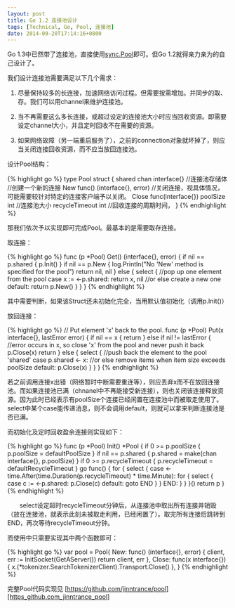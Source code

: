 ```yaml
---
layout: post
title: Go 1.2 连接池设计
tags: [Technical, Go, Pool, 连接池]
date: 2014-09-20T17:14:16+0800
---
```


Go 1.3中已然带了连接池，直接使用[sync.Pool][]即可。但Go 1.2就得亲力亲为的自己设计了。  


我们设计连接池需要满足以下几个需求：

1. 尽量保持较多的长连接，加速网络访问过程。但需要按需增加。并同步的取、存。我们可以用channel来维护连接池。　　　

2. 当不再需要这么多长连接，或超过设定的连接池大小时应当回收资源。即需要设定channel大小，并且定时回收不在需要的资源。　　　

3. 如果网络故障（另一端重启服务了），之前的connection对象就坏掉了，则应当关闭连接回收资源，而不应当放回连接池。　  


设计Pool结构：

{% highlight go %}
    type Pool struct {
        shared chan interface{} //连接池存储体
        //创建一个新的连接
        New func() (interface{}, error) 
        //关闭连接，视具体情况，可能需要较针对特定的连接客户端予以关闭。
        Close          func(interface{})
        poolSize       int //连接池大小
        recycleTimeout int  //回收连接的周期时间，
    }
{% endhighlight %}

那我们依次予以实现即可完成Pool。最基本的是需要取存连接。

取连接：

{% highlight go %}
    func (p *Pool) Get() (interface{}, error) {
        if nil == p.shared {
            p.Init()
        }
        if nil == p.New {
            log.Println("No 'New' method is specified for the pool")
            return nil, nil
        } else {
            select {
            //pop up one element from the pool
            case x := <-p.shared:
                return x, nil
                //or else create a new one
            default:
                return p.New()
            }
        }
    }
{% endhighlight %}

其中需要判断，如果该Struct还未初始化完全，当用默认值初始化（调用p.Init()）

放回连接：

{% highlight go %}
    // Put element 'x' back to the pool.
    func (p *Pool) Put(x interface{}, lastError error) {
        if nil == x {
            return
        } else if nil != lastError {
            //error occurs in x, so close 'x' from the pool and never push it back
            p.Close(x)
            return
        } else {
            select {
            //push back the element to the pool 'shared'
            case p.shared <- x:
            //or else remove items when item size exceeds poolSize
            default:
                p.Close(x)
            }
        }
    }
{% endhighlight %}

若之前调用连接x出错（网络暂时中断需要重连等），则应丢弃x而不在放回连接池。而如果连接池已满（chnanel中不再能接受新连接），则也关闭该连接释放资源。因为此时已经表示有poolSize个连接已经闲置在连接池中而被取走使用了。select中某个case能传递消息，则不会调用default，则就可以拿来判断连接池是否已满。　　　　

而初始化及定时回收盈余连接则实现如下：

{% highlight go %}
    func (p *Pool) Init() *Pool {
        if 0 >= p.poolSize {
            p.poolSize = defaultPoolSize
        }
        if nil == p.shared {
            p.shared = make(chan interface{}, p.poolSize)
        }
        if 0 >= p.recycleTimeout {
            p.recycleTimeout = defaultRecycleTimeout
        }
        go func() {
            for {
                select {
                case <-time.After(time.Duration(p.recycleTimeout) * time.Minute):
                    for {
                        select {
                        case c := <-p.shared:
                            p.Close(c)
                        default:
                            goto END
                        }
                    }
                END:
                }
            }
        }()
        return p
    }
{% endhighlight %}

　　select设定超时recycleTimeout分钟后，从连接池中取出所有连接并销毁（放在连接池，就表示此刻未被取走利用，已经闲置了）。取完所有连接后跳转到END，再次等待recycleTimeout分钟。　　　

而使用中只需要实现其中两个函数即可：

{% highlight go %}
    var pool = Pool{
        New: func() (interface{}, error) {
            client, err := InitSocket(GetAServer())
            return client, err
        },
        Close: func(x interface{}) {
            x.(*tokenizer.SearchTokenizerClient).Transport.Close()
        },
    }
{% endhighlight %}

完整Pool代码实现见 [https://github.com/jinntrance/pool][https_github.com_jinntrance_pool]


[sync.Pool]: http://golang.org/pkg/sync/#Pool
[https_github.com_jinntrance_pool]: https://github.com/jinntrance/pool